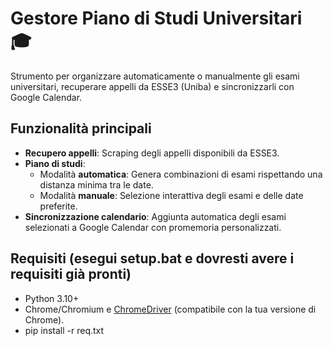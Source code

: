 # Gestore Piano di Studi Universitari 🎓

Strumento per organizzare automaticamente o manualmente gli esami universitari, recuperare appelli da ESSE3 (Uniba) e sincronizzarli con Google Calendar.

## Funzionalità principali
- **Recupero appelli**: Scraping degli appelli disponibili da ESSE3.
- **Piano di studi**: 
  - Modalità **automatica**: Genera combinazioni di esami rispettando una distanza minima tra le date.
  - Modalità **manuale**: Selezione interattiva degli esami e delle date preferite.
- **Sincronizzazione calendario**: Aggiunta automatica degli esami selezionati a Google Calendar con promemoria personalizzati.

## Requisiti (esegui setup.bat e dovresti avere i requisiti già pronti)
- Python 3.10+
- Chrome/Chromium e [ChromeDriver](https://chromedriver.chromium.org/) (compatibile con la tua versione di Chrome).
- pip install -r req.txt
